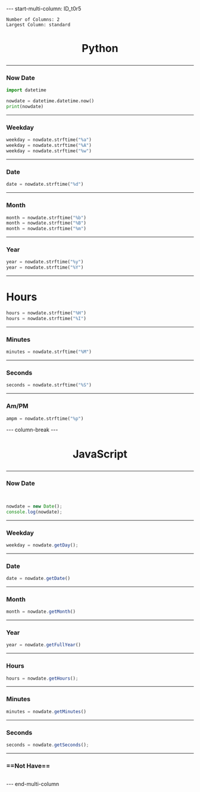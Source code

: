 

--- start-multi-column: ID_t0r5
```column-settings
Number of Columns: 2
Largest Column: standard
```

# <p align="center">Python</p>

---
### Now Date
```python
import datetime

nowdate = datetime.datetime.now()
print(nowdate)
```

---
### Weekday
```python
weekday = nowdate.strftime("%a")
weekday = nowdate.strftime("%A")
weekday = nowdate.strftime("%w")
```

---
### Date
```python
date = nowdate.strftime("%d")
```

---
### Month
```python
month = nowdate.strftime("%b")
month = nowdate.strftime("%B")
month = nowdate.strftime("%m")
```

---
### Year
```python
year = nowdate.strftime("%y")
year = nowdate.strftime("%Y")
```

---
# Hours
```python
hours = nowdate.strftime("%H")
hours = nowdate.strftime("%I")
```

---
### Minutes
```python
minutes = nowdate.strftime("%M")
```

---
### Seconds
```python
seconds = nowdate.strftime("%S")
```

---
### Am/PM
```python
ampm = nowdate.strftime("%p")
```
--- column-break ---

# <p align="center">JavaScript</p>

---
### Now Date
```javascript


nowdate = new Date();
console.log(nowdate);
```

---
### Weekday
```javascript
weekday = nowdate.getDay();


```

---
### Date
```javascript
date = nowdate.getDate()
```

---
### Month
```javascript
month = nowdate.getMonth()


```

---
### Year
```javascript
year = nowdate.getFullYear()

```

---
### Hours
```javascript
hours = nowdate.getHours();

```

---
### Minutes
```javascript
minutes = nowdate.getMinutes()
```

---
### Seconds
```javascript
seconds = nowdate.getSeconds();
```

---
### ==Not Have==
```javascript


```
--- end-multi-column


